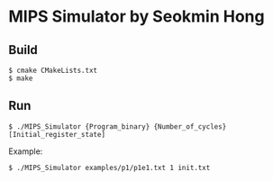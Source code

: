 # MIPS Simulator by Seokmin Hong

## Build

    $ cmake CMakeLists.txt
    $ make

## Run

    $ ./MIPS_Simulator {Program_binary} {Number_of_cycles} [Initial_register_state]

Example:

    $ ./MIPS_Simulator examples/p1/p1e1.txt 1 init.txt